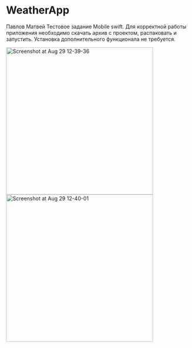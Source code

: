 # WeatherApp

Павлов Матвей
Тестовое задание Mobile swift.
Для корректной работы приложения необходимо скачать архив с проектом, распаковать и запустить. Установка дополнительного функционала не требуется. 

<img alt="Screenshot at Aug 29 12-39-36" src="https://user-images.githubusercontent.com/75501963/187172754-f562579d-1b97-4c7b-bce8-3944f87ed679.png" height="400"> <img alt="Screenshot at Aug 29 12-40-01" src="https://user-images.githubusercontent.com/75501963/187172767-7ec1e601-687e-4646-a3b0-c3825f6b3643.png" height="400">
